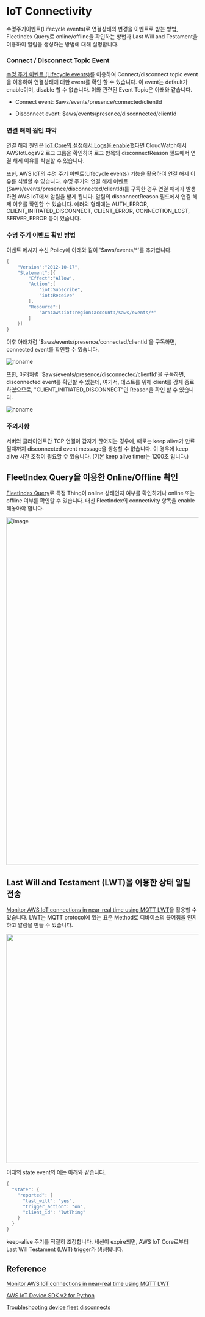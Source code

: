 # IoT Connectivity

수명주기이벤트(Lifecycle events)로 연결상태의 변경을 이벤트로 받는 방법, FleetIndex Query로 online/offline을 확인하는 방법과 Last Will and Testament을 이용하여 알림을 생성하는 방법에 대해 설명합니다. 


### Connect / Disconnect Topic Event 

[수명 주기 이벤트 (Lifecycle events)](https://docs.aws.amazon.com/iot/latest/developerguide/life-cycle-events.html)를 이용하여 Connect/disconnect topic event을 이용하여 연결상태에 대한 event를 확인 할 수 있습니다. 이 event는 default가 enable이며, disable 할 수 없습니다. 이와 관련된 Event Topic은 아래와 같습니다. 

- Connect event: $aws/events/presence/connected/clientId 

- Disconnect event: $aws/events/presence/disconnected/clientId 


### 연결 해제 원인 파악 

연결 해제 원인은 [IoT Core의 설정에서 Logs을 enable](https://ap-northeast-2.console.aws.amazon.com/iot/home?region=ap-northeast-2#/settings/logging)했다면 CloudWatch에서 AWSIotLogsV2 로그 그룹을 확인하여 로그 항목의 disconnectReason 필드에서 연결 해제 이유를 식별할 수 있습니다.

또한, AWS IoT의 수명 주기 이벤트(Lifecycle events) 기능을 활용하여 연결 해제 이유를 식별할 수 있습니다. 수명 주기의 연결 해제 이벤트($aws/events/presence/disconnected/clientId)를 구독한 경우 연결 해제가 발생하면 AWS IoT에서 알림을 받게 됩니다. 알림의 disconnectReason 필드에서 연결 해제 이유를 확인할 수 있습니다. 에러의 형태에는 AUTH_ERROR, CLIENT_INITIATED_DISCONNECT, CLIENT_ERROR, CONNECTION_LOST, SERVER_ERROR 등이 있습니다.


### 수명 주기 이벤트 확인 방법

이벤트 메시지 수신 Policy에 아래와 같이 '$aws/events/\*'를 추가합니다. 

```java
{
    "Version":"2012-10-17",
    "Statement":[{
        "Effect":"Allow",
        "Action":[
            "iot:Subscribe",
            "iot:Receive"
        ],
        "Resource":[
            "arn:aws:iot:region:account:/$aws/events/*"
        ]
    }]
}
```

이후 아래처럼 '$aws/events/presence/connected/clientId'을 구독하면, connected event를 확인할 수 있습니다. 

![noname](https://user-images.githubusercontent.com/52392004/192277910-ccfbaca2-6259-4b67-a840-36308c0d300e.png)

또한, 아래처럼 '$aws/events/presence/disconnected/clientId'을 구독하면, disconnected event를 확인할 수 있는데, 여기서, 테스트를 위해 client를 강제 종료하였으므로, "CLIENT_INITIATED_DISCONNECT"인 Reason을 확인 할 수 있습니다. 

![noname](https://user-images.githubusercontent.com/52392004/192278792-afc6ece9-6cc7-4ba4-bb3d-58f33b4bad4a.png)

### 주의사항 

서버와 클라이언트간 TCP 연결이 갑자기 끊어지는 경우에, 때로는 keep alive가 만료될때까지 disconnected event message을 생성할 수 없습니다. 이 경우에 keep alive 시간 조정이 필요할 수 있습니다. (기본 keep alive timer는 1200초 입니다.)




## FleetIndex Query을 이용한 Online/Offline 확인 

[FleetIndex Query](https://docs.aws.amazon.com/iot/latest/developerguide/example-queries.html)로 특정 Thing이 online 상태인지 여부를 확인하거나 online 또는 offline 여부를 확인할 수 있습니다. 대신 FleetIndex의 connectivity 항목을 enable 해놓아야 합니다.

<img width="911" alt="image" src="https://user-images.githubusercontent.com/52392004/192209667-e6994903-9490-4746-8d3e-bd44e627f437.png">




## Last Will and Testament (LWT)을 이용한 상태 알림 전송

[Monitor AWS IoT connections in near-real time using MQTT LWT](https://aws.amazon.com/ko/blogs/iot/monitor-aws-iot-connections-in-near-real-time-using-mqtt-lwt/)을 활용할 수 있습니다. LWT는 MQTT protocol에 있는 표준 Method로 디바이스의 끊어짐을 인지하고 알림을 만들 수 있습니다. 

<img src="https://user-images.githubusercontent.com/52392004/192209753-475dc7d5-b6c2-4b8e-b359-30361ff2b64e.png" width="600">

이때의 state event의 예는 아래와 같습니다. 

```java
{
  "state": {
    "reported": {
      "last_will": "yes",
      "trigger_action": "on",
      "client_id": "lwtThing"
    }
  }
}
```

keep-alive 주기를 적절히 조정합니다. 세션이 expire되면, AWS IoT Core로부터 Last Will Testament (LWT) trigger가 생성됩니다. 


## Reference 

[Monitor AWS IoT connections in near-real time using MQTT LWT](https://aws.amazon.com/ko/blogs/iot/monitor-aws-iot-connections-in-near-real-time-using-mqtt-lwt/)

[AWS IoT Device SDK v2 for Python](https://github.com/aws/aws-iot-device-sdk-python-v2)

[Troubleshooting device fleet disconnects](https://docs.aws.amazon.com/iot/latest/developerguide/ota-troubleshooting-fleet-disconnects.html)
